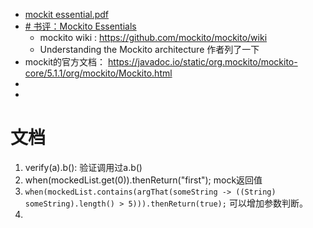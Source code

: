 - [mockit essential.pdf](files/mockito%20essentials.pdf)
- [# 书评：Mockito Essentials](https://blog.csdn.net/dnc8371/article/details/106703871) 
	- mockito wiki : https://github.com/mockito/mockito/wiki
	- Understanding the Mockito architecture 作者列了一下
- mockit的官方文档： https://javadoc.io/static/org.mockito/mockito-core/5.1.1/org/mockito/Mockito.html
- 
- 
# 文档
1. verify(a).b(): 验证调用过a.b()
2. when(mockedList.get(0)).thenReturn("first");   mock返回值
3. `when(mockedList.contains(argThat(someString -> ((String) someString).length() > 5))).thenReturn(true);` 可以增加参数判断。
4. 